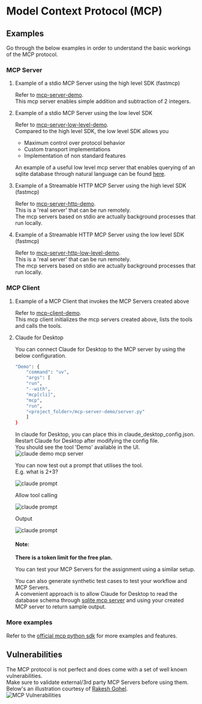 # Model Context Protocol (MCP)

## Examples

Go through the below examples in order to understand the basic workings of the MCP protocol.  

### MCP Server

1. Example of a stdio MCP Server using the high level SDK (fastmcp)

    Refer to [mcp-server-demo](./mcp-server-demo/server.py).  
    This mcp server enables simple addition and subtraction of 2 integers.  

2. Example of a stdio MCP Server using the low level SDK

    Refer to [mcp-server-low-level-demo](./mcp-server-demo/server_low_level.py).  
    Compared to the high level SDK, the low level SDK allows you
    * Maximum control over protocol behavior
    * Custom transport implementations
    * Implementation of non standard features  

    An example of a useful low level mcp server that enables querying of an sqlite database through natural language can be found [here](https://github.com/modelcontextprotocol/servers-archived/blob/main/src/sqlite).  

3. Example of a Streamable HTTP MCP Server using the high level SDK (fastmcp)

    Refer to [mcp-server-http-demo](./mcp-server-demo/server_http.py).  
    This is a 'real server' that can be run remotely.  
    The mcp servers based on stdio are actually background processes that run locally.

4. Example of a Streamable HTTP MCP Server using the low level SDK (fastmcp)

    Refer to [mcp-server-http-low-level-demo](./mcp-server-demo/server_http_low_level.py).  
    This is a 'real server' that can be run remotely.  
    The mcp servers based on stdio are actually background processes that run locally.

### MCP Client

1. Example of a MCP Client that invokes the MCP Servers created above

    Refer to [mcp-client-demo](./mcp-client-demo/client.py).  
    This mcp client initializes the mcp servers created above, lists the tools and calls the tools.  

2. Claude for Desktop

    You can connect Claude for Desktop to the MCP server by using the below configuration.

    ```bash
    "Demo": {
        "command": "uv",
        "args": [
        "run",
        "--with",
        "mcp[cli]",
        "mcp",
        "run",
        "<project_folder>/mcp-server-demo/server.py"
        ]
    }
    ```

    In claude for Desktop, you can place this in claude_desktop_config.json.  
    Restart Claude for Desktop after modifying the config file.  
    You should see the tool 'Demo' available in the UI.
    ![claude demo mcp server](./images/claude-mcp-server.png)

    You can now test out a prompt that utilises the tool.  
    E.g. what is 2+3?

    ![claude prompt](./images/claude-prompt.png)

    Allow tool calling

    ![claude prompt](./images/claude-trust-tool.png)

    Output

    ![claude prompt](./images/claude-output.png)

    #### Note:

    **There is a token limit for the free plan.**

    You can test your MCP Servers for the assignment using a similar setup.

    You can also generate synthetic test cases to test your workflow and MCP Servers.  
    A convenient approach is to allow Claude for Desktop to read the database schema through [sqlite mcp server](https://github.com/modelcontextprotocol/servers-archived/blob/main/src/sqlite) and using your created MCP server to return sample output.

### More examples

Refer to the [official mcp python sdk](https://github.com/modelcontextprotocol/python-sdk/tree/main) for more examples and features.

## Vulnerabilities

The MCP protocol is not perfect and does come with a set of well known vulnerabilities.  
Make sure to validate external/3rd party MCP Servers before using them.  
Below's an illustration courtesy of [Rakesh Gohel](https://www.linkedin.com/in/rakeshgohel01).  
![MCP Vulnerabilities](./images/mcp-vulnerabilities.gif)